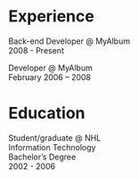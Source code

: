 # Experience
Back-end Developer @ MyAlbum  
2008 - Present  
  
Developer @ MyAlbum  
February 2006 – 2008

# Education
Student/graduate @ NHL  
Information Technology  
Bachelor’s Degree  
2002 - 2006
